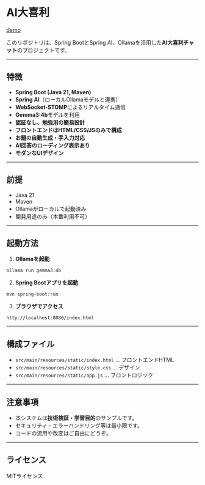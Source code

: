 # AI大喜利

[demo](https://github.com/user-attachments/assets/62e87cb4-d596-485f-9cde-94f07b40827a)

このリポジトリは、Spring BootとSpring AI、Ollamaを活用した**AI大喜利チャット**のプロジェクトです。  

---

## 特徴

- **Spring Boot (Java 21, Maven)**
- **Spring AI**（ローカルOllamaモデルと連携）
- **WebSocket-STOMP**によるリアルタイム通信
- **Gemma3:4b**モデルを利用
- **認証なし、勉強用の簡易設計**
- **フロントエンドはHTML/CSS/JSのみで構成**
- **お題の自動生成・手入力対応**
- **AI回答のローディング表示あり**
- **モダンなUIデザイン**

---

## 前提

- Java 21
- Maven
- Ollamaがローカルで起動済み
- 開発用途のみ（本番利用不可）

---

## 起動方法

1. **Ollamaを起動**  

```
ollama run gemma3:4b
```

2. **Spring Bootアプリを起動**  

```
mvn spring-boot:run
```

3. **ブラウザでアクセス**  

```
http://localhost:8080/index.html
```

---

## 構成ファイル

- `src/main/resources/static/index.html` ... フロントエンドHTML
- `src/main/resources/static/style.css` ... デザイン
- `src/main/resources/static/app.js` ... フロントロジック

---

## 注意事項

- 本システムは**技術検証・学習目的**のサンプルです。
- セキュリティ・エラーハンドリング等は最小限です。
- コードの流用や改変はご自由にどうぞ。

---

## ライセンス

MITライセンス
